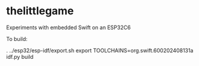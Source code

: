 # thelittlegame
Experiments with embedded Swift on an ESP32C6


To build:

. ../esp32/esp-idf/export.sh
export TOOLCHAINS=org.swift.600202408131a
idf.py build
